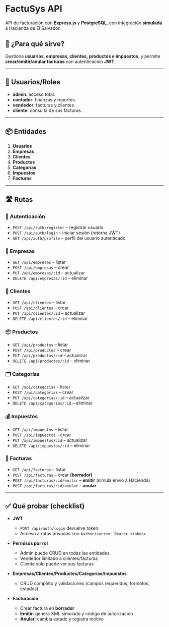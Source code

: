 # FactuSys API

API de facturación con **Express.js** y **PostgreSQL**, con integración **simulada** a Hacienda de El Salvador.

## 🚀 ¿Para qué sirve?

Gestiona **usuarios, empresas, clientes, productos e impuestos**, y permite **crear/emitir/anular facturas** con autenticación **JWT**.

---

## 👤 Usuarios/Roles

* **admin**: acceso total.
* **contador**: finanzas y reportes.
* **vendedor**: facturas y clientes.
* **cliente**: consulta de sus facturas.

---

## 📦 Entidades

1. **Usuarios**
2. **Empresas**
3. **Clientes**
4. **Productos**
5. **Categorías**
6. **Impuestos**
7. **Facturas**

---

## 🛣️ Rutas

### 🔑 Autenticación

* `POST /api/auth/register` – registrar usuario
* `POST /api/auth/login` – iniciar sesión (retorna JWT)
* `GET /api/auth/profile` – perfil del usuario autenticado

### 🏢 Empresas

* `GET /api/empresas` – listar
* `POST /api/empresas` – crear
* `PUT /api/empresas/:id` – actualizar
* `DELETE /api/empresas/:id` – eliminar

### 👥 Clientes

* `GET /api/clientes` – listar
* `POST /api/clientes` – crear
* `PUT /api/clientes/:id` – actualizar
* `DELETE /api/clientes/:id` – eliminar

### 📦 Productos

* `GET /api/productos` – listar
* `POST /api/productos` – crear
* `PUT /api/productos/:id` – actualizar
* `DELETE /api/productos/:id` – eliminar

### 🗂️ Categorías

* `GET /api/categorias` – listar
* `POST /api/categorias` – crear
* `PUT /api/categorias/:id` – actualizar
* `DELETE /api/categorias/:id` – eliminar

### 💰 Impuestos

* `GET /api/impuestos` – listar
* `POST /api/impuestos` – crear
* `PUT /api/impuestos/:id` – actualizar
* `DELETE /api/impuestos/:id` – eliminar

### 🧾 Facturas

* `GET /api/facturas` – listar
* `POST /api/facturas` – crear **(borrador)**
* `POST /api/facturas/:id/emitir` – **emitir** (simula envío a Hacienda)
* `POST /api/facturas/:id/anular` – **anular**

---

## ✅ Qué probar (checklist)

* **JWT**

  * `POST /api/auth/login` devuelve token
  * Acceso a rutas privadas con `Authorization: Bearer <token>`

* **Permisos por rol**

  * Admin puede CRUD en todas las entidades
  * Vendedor limitado a clientes/facturas
  * Cliente solo puede ver sus facturas

* **Empresas/Clientes/Productos/Categorías/Impuestos**

  * CRUD completo y validaciones (campos requeridos, formatos, estados)

* **Facturación**

  * Crear factura en **borrador**
  * **Emitir**: genera XML simulado y código de autorización
  * **Anular**: cambia estado y registra motivo

